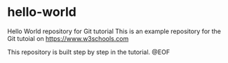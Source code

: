 # hello-world
Hello World repository for Git tutorial
This is an example repository for the Git tutoial on https://www.w3schools.com

This repository is built step by step in the tutorial. @EOF
